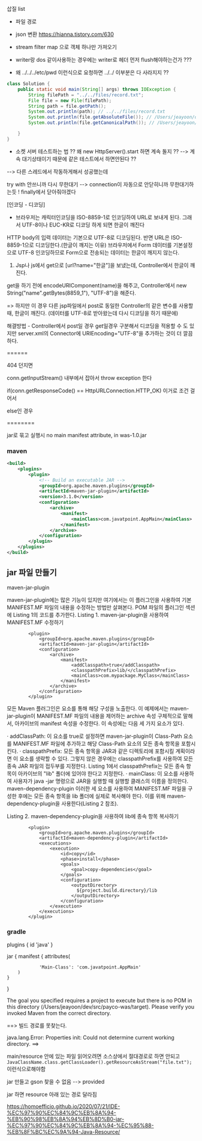
삽질 list

- 파일 경로
- json 변환
https://hianna.tistory.com/630

- stream filter map 으로 객체 하나만 가져오기

- writer랑 dos 같이사용하는 경우에는 writer로 헤더 먼저 flush해야하는건가 ???

- 왜 ../../../etc/pwd 이런식으로 요청하면 ../../ 이부분은 다 사라지지 ??

```java
class Solution {
    public static void main(String[] args) throws IOException {
        String filePath = "../../files/record.txt";
        File file = new File(filePath);
        String path = file.getPath();
        System.out.println(path); // ../../files/record.txt
        System.out.println(file.getAbsoluteFile()); // /Users/jeayoon/dev/src/algorithm/../../files/record.txt
        System.out.println(file.getCanonicalPath()); // /Users/jeayoon/dev/files/record.txt

    }
}
```

- 소켓 서버 테스트하는 법 ??
왜 new HttpServer().start 하면 계속 돌지 ??
--> 계속 대기상태이기 때문에 같은 테스트에서 하면안된다 ??

--> 다른 스레드에서 작동하게해서 성공했는데

try with 안쓰니까 다시 무한대기
--> connection이 자동으로 안닫히니까 무한대기하는듯 !
finally에서 닫아줘야겠다

[인코딩 - 디코딩]
 - 브라우저는 캐릭터인코딩을 ISO-8859-1로 인코딩하여 URL로 보내게 된다. 그래서 UTF-8이나 EUC-KR로 디코딩   하게 되면 한글이 깨진다

HTTP body의 입력 데이터는 기본으로 UTF-8로 디코딩된다.
반면 URL은 ISO-8859-1으로 디코딩한다.(한글이 깨지는 이유)
브라우저에서 Form 데이터를 기본설정으로 UTF-8 인코딩하므로
Form으로 전송되는 데이터는 한글이 깨지지 않는다.

1. Jsp나 js에서 get으로 [url?name="한글"]을 보냈는데, Controller에서 한글이 깨진다.



get을 하기 전에 encodeURIComponent(name)을 해주고,
 Controller에서 new String("name".getBytes(8859_1"), "UTF-8")을 해준다.

=> 하지만 이 경우 다른 jsp파일에서 post로 동일한 Controller의 같은 변수를 사용할때, 한글이 깨진다.
(데이터를 UTF-8로 받아왔는데 다시 디코딩을 하기 때문에)


해결방법 - Controller에서 post일 경우 get일경우 구분해서 디코딩을 적용할 수 도 있지만
                 server.xml의 Connector에 URIEncoding="UTF-8"을 추가하는 것이 더 깔끔하다.

<Connector port="8080" protocol="HTTP/1.1" connectionTimeout="20000"
                                                                            redirectPort="8443"  URIEncoding="UTF-8"/>

======

404 던지면

conn.getInputStream() 내부에서 잡아서 throw exception 한다

if(conn.getResponseCode() == HttpURLConnection.HTTP_OK) 이거로 조건 걸어서

else인 경우


========

jar로 묶고 실행시 no main manifest attribute, in was-1.0.jar

### maven

```xml
<build>
    <plugins>
        <plugin>
            <!-- Build an executable JAR -->
            <groupId>org.apache.maven.plugins</groupId>
            <artifactId>maven-jar-plugin</artifactId>
            <version>3.1.0</version>
            <configuration>
                <archive>
                    <manifest>
                        <mainClass>com.javatpoint.AppMain</mainClass>
                    </manifest>
                </archive>
            </configuration>
        </plugin>
    </plugins>
</build>
```

## jar 파일 만들기
maven-jar-plugin

maven-jar-plugin에는 많은 기능이 있지만 여기에서는 이 플러그인을 사용하여 기본 MANIFEST.MF 파일의 내용을 수정하는 방법만 살펴본다. POM 파일의 플러그인 섹션에 Listing 1의 코드를 추가한다.
Listing 1. maven-jar-plugin을 사용하여 MANIFEST.MF 수정하기

            <plugin>
                <groupId>org.apache.maven.plugins</groupId>
                <artifactId>maven-jar-plugin</artifactId>
                <configuration>
                    <archive>
                        <manifest>
                            <addClasspath>true</addClasspath>
                            <classpathPrefix>lib/</classpathPrefix>
                            <mainClass>com.mypackage.MyClass</mainClass>
                        </manifest>
                    </archive>
                </configuration>
            </plugin>

모든 Maven 플러그인은 <configuration> 요소를 통해 해당 구성을 노출한다. 이 예제에서는 maven-jar-plugin이 MANIFEST.MF 파일의 내용을 제어하는 archive 속성 구체적으로 말해서, 아카이브의 manifest 속성을 수정한다. 이 속성에는 다음 세 가지 요소가 있다.

· addClassPath: 이 요소를 true로 설정하면 maven-jar-plugin이 Class-Path 요소를 MANIFEST.MF 파일에 추가하고 해당 Class-Path 요소의 모든 종속 항목을 포함시킨다.
· classpathPrefix: 모든 종속 항목을 JAR과 같은 디렉토리에 포함시킬 계획이라면 이 요소를 생략할 수 있다. 그렇지 않은 경우에는 classpathPrefix를 사용하여 모든 종속 JAR 파일의 접두부를 지정한다. Listing 1에서 classpathPrefix는 모든 종속 항목이 아카이브의 "lib" 폴더에 있어야 한다고 지정한다.
· mainClass: 이 요소를 사용하여 사용자가 java -jar 명령으로 JAR을 실행할 때 실행할 클래스의 이름을 정의한다.
maven-dependency-plugin
이러한 세 요소를 사용하여 MANIFEST.MF 파일을 구성한 후에는 모든 종속 항목을 lib 폴더에 실제로 복사해야 한다. 이를 위해 maven-dependency-plugin을 사용한다(Listing 2 참조).

Listing 2. maven-dependency-plugin을 사용하여 lib에 종속 항목 복사하기

            <plugin>
                <groupId>org.apache.maven.plugins</groupId>
                <artifactId>maven-dependency-plugin</artifactId>
                <executions>
                    <execution>
                        <id>copy</id>
                        <phase>install</phase>
                        <goals>
                            <goal>copy-dependencies</goal>
                        </goals>
                        <configuration>
                            <outputDirectory>
                              ${project.build.directory}/lib
                            </outputDirectory>
                        </configuration>
                    </execution>
                </executions>
            </plugin>

### gradle
plugins {
    id 'java'
}

jar {
    manifest {
        attributes(

                'Main-Class': 'com.javatpoint.AppMain'
        )
    }
}


The goal you specified requires a project to execute but there is no POM in this directory (/Users/jeayoon/dev/src/payco-was/target). Please verify you invoked Maven from the correct directory.

==> 빌드 경로를 못찾는다.


java.lang.Error: Properties init: Could not determine current working directory.
==>


main/resource 안에 있는 파일 읽어오려면 소스상에서 절대경로로 하면 안되고
`JavaClassName.class.getClassLoader().getResourceAsStream("file.txt");` 이런식으로해야함


jar 만들고 gson 찾을 수 없음
-->  <scope>provided</scope>


jar 하면 resource 아래 있는 경로 달라짐

https://homoefficio.github.io/2020/07/21/IDE-%EC%97%90%EC%84%9C%EB%8A%94-%EB%90%98%EB%8A%94%EB%8D%B0-jar-%EC%97%90%EC%84%9C%EB%8A%94-%EC%95%88-%EB%8F%BC%EC%9A%94-Java-Resource/
